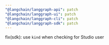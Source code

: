 ```yaml
---
"@langchain/langgraph-api": patch
"@langchain/langgraph-ui": patch
"@langchain/langgraph-cli": patch
"@langchain/langgraph-sdk": patch
---
```


fix(sdk): use `kind` when checking for Studio user
